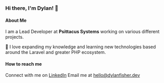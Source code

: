### Hi there, I'm Dylan! 👋

#### About Me
I am a Lead Developer at **Psittacus Systems** working on various different projects.

🔭 I love expanding my knowledge and learning new technologies based around the Laravel and greater PHP ecosystem.

#### How to reach me
Connect with me on [LinkedIn](https://www.linkedin.com/in/dylan-fisher-ab44b8168)
Email me at [hello@dylanfisher.dev](mailto:hello@dylanfisher.dev)
